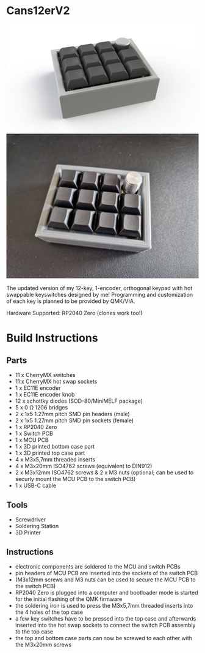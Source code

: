 # Cans12erV2
<img src="assets/Cans12erV2.png" alt="Cans12erV2" width="720"/>
<img src="assets/cans12erv2_build.jpg" alt="cans12erV2 build" width="720"/>

The updated version of my 12-key, 1-encoder, orthogonal keypad with hot swappable keyswitches designed by me!
Programming and customization of each key is planned to be provided by QMK/VIA.

Hardware Supported: RP2040 Zero (clones work too!)

# Build Instructions

## Parts
- 11 x CherryMX switches
- 11 x CherryMX hot swap sockets
- 1 x EC11E encoder
- 1 x EC11E encoder knob
- 12 x schottky diodes (SOD-80/MiniMELF package)
- 5 x 0 Ω 1206 bridges
- 2 x 1x5 1.27mm pitch SMD pin headers (male)
- 2 x 1x5 1.27mm pitch SMD pin sockets (female)
- 1 x RP2040 Zero
- 1 x Switch PCB
- 1 x MCU PCB
- 1 x 3D printed bottom case part
- 1 x 3D printed top case part
- 4 x M3x5,7mm threaded inserts
- 4 x M3x20mm ISO4762 screws (equivalent to DIN912)
- 2 x M3x12mm ISO4762 screws & 2 x M3 nuts (optional; can be used to securly mount the MCU PCB to the switch PCB)
- 1 x USB-C cable

## Tools

- Screwdriver
- Soldering Station
- 3D Printer

## Instructions

- electronic components are soldered to the MCU and switch PCBs
- pin headers of MCU PCB are inserted into the sockets of the switch PCB
- (M3x12mm screws and M3 nuts can be used to secure the MCU PCB to the switch PCB)
- RP2040 Zero is plugged into a computer and bootloader mode is started for the initial flashing of the QMK firmware
- the soldering iron is used to press the M3x5,7mm threaded inserts into the 4 holes of the top case
- a few key switches have to be pressed into the top case and afterwards inserted into the hot swap sockets to connect the switch PCB assembly to the top case
- the top and bottom case parts can now be screwed to each other with the M3x20mm screws